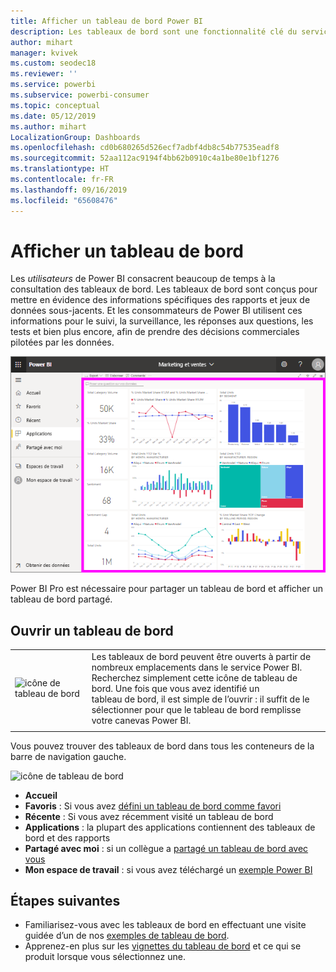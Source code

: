 ```yaml
---
title: Afficher un tableau de bord Power BI
description: Les tableaux de bord sont une fonctionnalité clé du service Power BI ; découvrez comment ouvrir et afficher un tableau de bord.
author: mihart
manager: kvivek
ms.custom: seodec18
ms.reviewer: ''
ms.service: powerbi
ms.subservice: powerbi-consumer
ms.topic: conceptual
ms.date: 05/12/2019
ms.author: mihart
LocalizationGroup: Dashboards
ms.openlocfilehash: cd0b680265d526ecf7adbf4db8c54b77535eadf8
ms.sourcegitcommit: 52aa112ac9194f4bb62b0910c4a1be80e1bf1276
ms.translationtype: HT
ms.contentlocale: fr-FR
ms.lasthandoff: 09/16/2019
ms.locfileid: "65608476"
---
```

# <a name="view-a-dashboard"></a>Afficher un tableau de bord
Les *utilisateurs* de Power BI consacrent beaucoup de temps à la consultation des tableaux de bord. Les tableaux de bord sont conçus pour mettre en évidence des informations spécifiques des rapports et jeux de données sous-jacents. Et les consommateurs de Power BI utilisent ces informations pour le suivi, la surveillance, les réponses aux questions, les tests et bien plus encore, afin de prendre des décisions commerciales pilotées par les données.

![tableau de bord](media/end-user-dashboard-open/power-bi-new-dash-new.png)


Power BI Pro est nécessaire pour partager un tableau de bord et afficher un tableau de bord partagé.

## <a name="open-a-dashboard"></a>Ouvrir un tableau de bord



|              |         |
|------------|--------------------------------|
|![icône de tableau de bord](media/end-user-dashboard-open/power-bi-dashboard-icon.png)      |Les tableaux de bord peuvent être ouverts à partir de nombreux emplacements dans le service Power BI. <br> Recherchez simplement cette icône de tableau de bord. Une fois que vous avez identifié un <br>tableau de bord, il est simple de l’ouvrir : il suffit de le sélectionner pour que le tableau de bord remplisse <br>votre canevas Power BI. |
|                    |          |



Vous pouvez trouver des tableaux de bord dans tous les conteneurs de la barre de navigation gauche. 

![icône de tableau de bord](media/end-user-dashboard-open/opendash.gif)

- **Accueil** 
- **Favoris** : Si vous avez [défini un tableau de bord comme favori](end-user-favorite.md)
- **Récente** : Si vous avez récemment visité un tableau de bord
- **Applications** : la plupart des applications contiennent des tableaux de bord et des rapports
- **Partagé avec moi** : si un collègue a [partagé un tableau de bord avec vous](end-user-shared-with-me.md)
- **Mon espace de travail** : si vous avez téléchargé un [exemple Power BI](../sample-datasets.md)



## <a name="next-steps"></a>Étapes suivantes
* Familiarisez-vous avec les tableaux de bord en effectuant une visite guidée d’un de nos [exemples de tableau de bord](../sample-tutorial-connect-to-the-samples.md).
* Apprenez-en plus sur les [vignettes du tableau de bord](end-user-tiles.md) et ce qui se produit lorsque vous sélectionnez une.